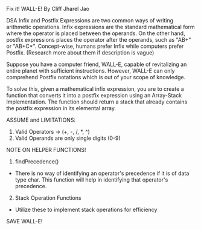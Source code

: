 Fix it! WALL-E!
By Cliff Jharel Jao

DSA
Infix and Postfix Expressions are two common ways of writing arithmetic operations. Infix expressions are the standard mathematical form where the operator is placed between the operands. On the other hand, postfix expressions places the operator after the operands, such as "AB+" or "AB+C*". Concept-wise, humans prefer Infix while computers prefer Postfix. (Research more about them if description is vague)

Suppose you have a computer friend, WALL-E, capable of revitalizing an entire planet with sufficient instructions. However, WALL-E can only comprehend Postfix notations which is out of your scope of knowledge.

To solve this, given a mathematical infix expression, you are to create a function that converts it into a postfix expression using an Array-Stack Implementation. The function should return a stack that already contains the postfix expression in its elemental array.

ASSUME and LIMITATIONS:
1. Valid Operators -> (+, -, /, *, ^)
2. Valid Operands are only single digits (0-9)

NOTE ON HELPER FUNCTIONS!
1. findPrecedence()
- There is no way of identifying an operator's precedence if it is of data type char. This function will help in identifying that operator's precedence.
2. Stack Operation Functions
- Utilize these to implement stack operations for efficiency

SAVE WALL-E!